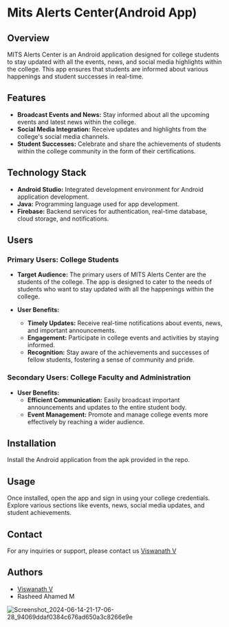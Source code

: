 
# Mits Alerts Center(Android App)




## Overview

MITS Alerts Center is an Android application designed for college students to stay updated with all the events, news, and social media highlights within the college. This app ensures that students are informed about various happenings and student successes in real-time.
## Features

- **Broadcast Events and News:** Stay informed about all the upcoming events and latest news within the college.
- **Social Media Integration:** Receive updates and highlights from the college's social media channels.
- **Student Successes:** Celebrate and share the achievements of students within the college community in the form of their certifications.





## Technology Stack

- **Android Studio:** Integrated development environment for Android application development.
- **Java:** Programming language used for app development.
- **Firebase:** Backend services for authentication, real-time database, cloud storage, and notifications.
## Users

### Primary Users: College Students

- **Target Audience:** The primary users of MITS Alerts Center are the students of the college. The app is designed to cater to the needs of students who want to stay updated with all the happenings within the college.

- **User Benefits:**
    - **Timely Updates:** Receive real-time notifications about events, news, and important announcements.
    - **Engagement:** Participate in college events and activities by staying informed.
    - **Recognition:** Stay aware of the achievements and successes of fellow students, fostering a sense of community and pride.

### Secondary Users: College Faculty and Administration

- **User Benefits:**
    - **Efficient Communication:** Easily broadcast important announcements and updates to the entire student body.
    - **Event Management:** Promote and manage college events more effectively by reaching a wider audience.

## Installation

Install the Android application from the apk provided in the repo.

    
## Usage

Once installed, open the app and sign in using your college credentials. Explore various sections like events, news, social media updates, and student achievements.





## Contact

For any inquiries or support, please contact us [Viswanath V](mailto:viswanath10006@gmail.com?subject=[GitHub]%20Source%20Han%20Sans)
## Authors

- [Viswanath V](https://github.com/Viswa9494)
- Rasheed Ahamed M



![Screenshot_2024-06-14-21-17-06-28_94069ddaf0384c676ad650a3c8266e9e](https://github.com/Viswa9494/Mits_Alerts-Android-App-/assets/87115305/4cdb2335-508d-4093-bd52-83c028164db6=1080x1920)


